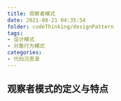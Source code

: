 ```yaml
---
title: 观察者模式
date: 2021-08-21 04:35:54
folder: codeThinking/designPattern
tags: 
- 设计模式
- 对象行为模式
categories:
- 代码沉思录
---
```


## 观察者模式的定义与特点

